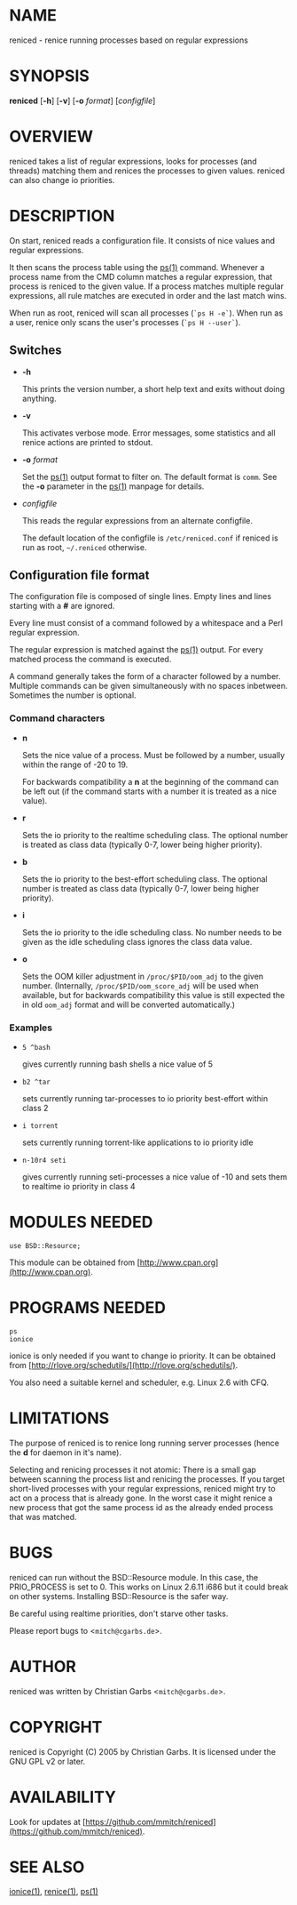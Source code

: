 # NAME

reniced - renice running processes based on regular expressions

# SYNOPSIS

**reniced**
\[**-h**\]
\[**-v**\]
\[**-o** _format_\]
\[_configfile_\]

# OVERVIEW

reniced takes a list of regular expressions, looks for processes (and
threads) matching them and renices the processes to given values.
reniced can also change io priorities.

# DESCRIPTION

On start, reniced reads a configuration file.  It consists of nice
values and regular expressions.

It then scans the process table using the [ps(1)](http://man.he.net/man1/ps) command.
Whenever a process name from the CMD column matches a regular
expression, that process is reniced to the given value.  If a process
matches multiple regular expressions, all rule matches are executed in
order and the last match wins.

When run as root, reniced will scan all processes (`` `ps H -e` ``).
When run as a user, renice only scans the user's processes (`` `ps H --user` ``).

## Switches

- **-h**

    This prints the version number, a short help text and exits without
    doing anything.

- **-v**

    This activates verbose mode.  Error messages, some statistics and all
    renice actions are printed to stdout.

- **-o** _format_

    Set the [ps(1)](http://man.he.net/man1/ps) output format to filter on.  The default format is
    `comm`.  See the **-o** parameter in the [ps(1)](http://man.he.net/man1/ps) manpage for details.

- _configfile_

    This reads the regular expressions from an alternate configfile.

    The default location of the configfile is `/etc/reniced.conf` if reniced
    is run as root, `~/.reniced` otherwise.

## Configuration file format

The configuration file is composed of single lines.  Empty lines and
lines starting with a **#** are ignored.

Every line must consist of a command followed by a whitespace and a
Perl regular expression.

The regular expression is matched against the [ps(1)](http://man.he.net/man1/ps) output.  For
every matched process the command is executed.

A command generally takes the form of a character followed by a
number.  Multiple commands can be given simultaneously with no spaces
inbetween.  Sometimes the number is optional.  

### Command characters

- **n**

    Sets the nice value of a process.  Must be followed by a number,
    usually within the range of -20 to 19.

    For backwards compatibility a **n** at the beginning of the command can
    be left out (if the command starts with a number it is treated as a
    nice value).

- **r**

    Sets the io priority to the realtime scheduling class.  The optional
    number is treated as class data (typically 0-7, lower being higher
    priority).

- **b**

    Sets the io priority to the best-effort scheduling class.  The
    optional number is treated as class data (typically 0-7, lower being
    higher priority).

- **i**

    Sets the io priority to the idle scheduling class.  No number needs to
    be given as the idle scheduling class ignores the class data value.

- **o**

    Sets the OOM killer adjustment in `/proc/$PID/oom_adj` to the given
    number.  (Internally, `/proc/$PID/oom_score_adj` will be used when
    available, but for backwards compatibility this value is still
    expected the in old `oom_adj` format and will be converted
    automatically.)

### Examples

- `5 ^bash`

    gives currently running bash shells a nice value of 5

- `b2 ^tar` 

    sets currently running tar-processes to io priority best-effort within class 2

- `i torrent`

    sets currently running torrent-like applications to io priority idle

- `n-10r4 seti`

    gives currently running seti-processes a nice value of -10 and sets
    them to realtime io priority in class 4

# MODULES NEEDED

    use BSD::Resource;

This module can be obtained from [http://www.cpan.org](http://www.cpan.org).

# PROGRAMS NEEDED

    ps
    ionice

ionice is only needed if you want to change io priority.  It can be
obtained from [http://rlove.org/schedutils/](http://rlove.org/schedutils/).

You also need a suitable kernel and scheduler, e.g. Linux 2.6 with
CFQ.

# LIMITATIONS

The purpose of reniced is to renice long running server processes
(hence the **d** for daemon in it's name).

Selecting and renicing processes it not atomic: There is a small gap
between scanning the process list and renicing the processes.  If you
target short-lived processes with your regular expressions, reniced
might try to act on a process that is already gone.  In the worst case
it might renice a new process that got the same process id as the
already ended process that was matched.

# BUGS

reniced can run without the BSD::Resource module.  In this case, the
PRIO\_PROCESS is set to 0.  This works on Linux 2.6.11 i686 but it
could break on other systems.  Installing BSD::Resource is the safer
way.

Be careful using realtime priorities, don't starve other tasks.

Please report bugs to <`mitch@cgarbs.de`>.

# AUTHOR

reniced was written by Christian Garbs <`mitch@cgarbs.de`>.

# COPYRIGHT

reniced is Copyright (C) 2005 by Christian Garbs.  It is
licensed under the GNU GPL v2 or later.

# AVAILABILITY

Look for updates at [https://github.com/mmitch/reniced](https://github.com/mmitch/reniced).

# SEE ALSO

[ionice(1)](http://man.he.net/man1/ionice), [renice(1)](http://man.he.net/man1/renice), [ps(1)](http://man.he.net/man1/ps)
